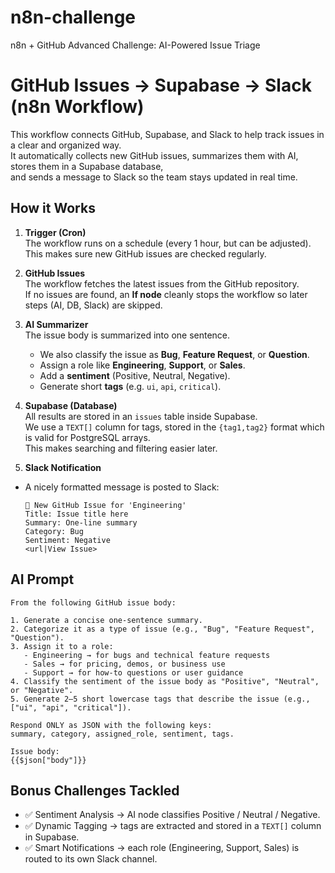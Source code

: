 # n8n-challenge
n8n + GitHub Advanced Challenge: AI-Powered Issue Triage

# GitHub Issues → Supabase → Slack (n8n Workflow)

This workflow connects GitHub, Supabase, and Slack to help track issues in a clear and organized way.  
It automatically collects new GitHub issues, summarizes them with AI, stores them in a Supabase database,  
and sends a message to Slack so the team stays updated in real time.

## How it Works
1. **Trigger (Cron)**  
   The workflow runs on a schedule (every 1 hour, but can be adjusted).  
   This makes sure new GitHub issues are checked regularly.

2. **GitHub Issues**  
   The workflow fetches the latest issues from the GitHub repository.  
   If no issues are found, an **If node** cleanly stops the workflow so later steps (AI, DB, Slack) are skipped.  

3. **AI Summarizer**  
   The issue body is summarized into one sentence.  
   - We also classify the issue as **Bug**, **Feature Request**, or **Question**.  
   - Assign a role like **Engineering**, **Support**, or **Sales**.  
   - Add a **sentiment** (Positive, Neutral, Negative).  
   - Generate short **tags** (e.g. `ui`, `api`, `critical`).  



4. **Supabase (Database)**  
   All results are stored in an `issues` table inside Supabase.  
   We use a `TEXT[]` column for tags, stored in the `{tag1,tag2}` format which is valid for PostgreSQL arrays.  
   This makes searching and filtering easier later.

5. **Slack Notification**  
  * A nicely formatted message is posted to Slack:
    ```
    🚨 New GitHub Issue for 'Engineering'
    Title: Issue title here
    Summary: One-line summary
    Category: Bug
    Sentiment: Negative
    <url|View Issue>
    ```

## AI Prompt
```
From the following GitHub issue body:

1. Generate a concise one-sentence summary.  
2. Categorize it as a type of issue (e.g., "Bug", "Feature Request", "Question").  
3. Assign it to a role:  
   - Engineering → for bugs and technical feature requests  
   - Sales → for pricing, demos, or business use  
   - Support → for how-to questions or user guidance  
4. Classify the sentiment of the issue body as "Positive", "Neutral", or "Negative".  
5. Generate 2–5 short lowercase tags that describe the issue (e.g., ["ui", "api", "critical"]).  

Respond ONLY as JSON with the following keys:  
summary, category, assigned_role, sentiment, tags.  

Issue body:  
{{$json["body"]}}
```

## Bonus Challenges Tackled
- ✅ Sentiment Analysis → AI node classifies Positive / Neutral / Negative.  
- ✅ Dynamic Tagging → tags are extracted and stored in a `TEXT[]` column in Supabase.  
- ✅ Smart Notifications → each role (Engineering, Support, Sales) is routed to its own Slack channel.  
